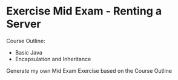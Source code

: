 # Exercise Mid Exam - Renting a Server

Course Outline:
- Basic Java
- Encapsulation and Inheritance

Generate my own Mid Exam Exercise based on the Course Outline

